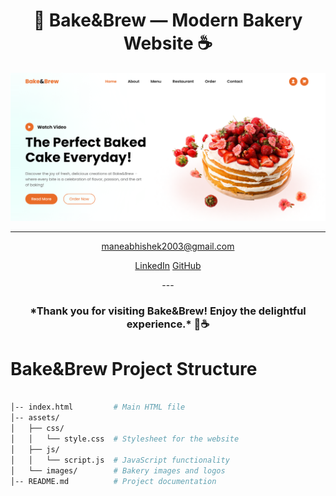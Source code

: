 

<h1 align="center">🍰 Bake&Brew — Modern Bakery Website ☕</h1>

<p align="center">
<a href="https://bakenbrew.netlify.app">
    <img src="images/banner.png">
</a>
</p>



<hr>



<p align="center">
<a href="mailto:youremail@gmail.com">maneabhishek2003@gmail.com</a>
</p>

 <div class="social" align="center">
    <a href="www.linkedin.com/in/abhishek-mane-9491422b8">LinkedIn</a>
    <a href="https://github.com/AbhishekMane06/">GitHub</a>
 </div>


<p align="center">---</p>

<h3 align="center">*Thank you for visiting Bake&Brew! Enjoy the delightful experience.* 🍪☕</h3>

 
# Bake&Brew Project Structure

```bash

│-- index.html         # Main HTML file
│-- assets/
│   ├── css/
│   │   └── style.css  # Stylesheet for the website
│   ├── js/
│   │   └── script.js  # JavaScript functionality
│   └── images/        # Bakery images and logos
│-- README.md          # Project documentation
```

